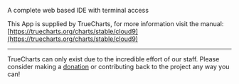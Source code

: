A complete web based IDE with terminal access

This App is supplied by TrueCharts, for more information visit the manual: [https://truecharts.org/charts/stable/cloud9](https://truecharts.org/charts/stable/cloud9)

---

TrueCharts can only exist due to the incredible effort of our staff.
Please consider making a [donation](https://truecharts.org/sponsor) or contributing back to the project any way you can!
